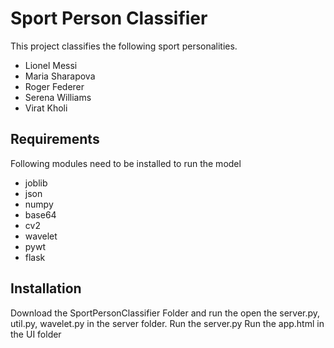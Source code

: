 # Sport Person Classifier

This project classifies the following sport personalities.
- Lionel Messi
- Maria Sharapova
- Roger Federer
- Serena Williams
- Virat Kholi

## Requirements
Following modules need to be installed to run the model
- joblib
- json
- numpy
- base64
- cv2
- wavelet
- pywt
- flask

## Installation
Download the SportPersonClassifier Folder and run the open the server.py, util.py, wavelet.py in the server folder.
Run the server.py
Run the app.html in the UI folder
